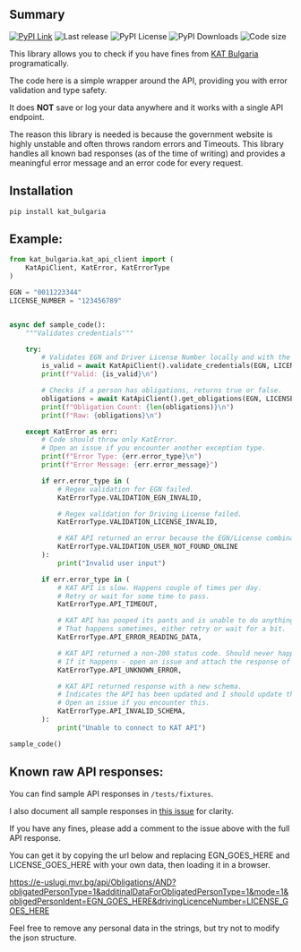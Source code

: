 ## Summary

[![PyPI Link](https://img.shields.io/pypi/v/kat_bulgaria?style=flat-square)](https://pypi.org/project/kat-bulgaria/)
![Last release](https://img.shields.io/github/release-date/nedevski/py_kat_bulgaria?style=flat-square)
![PyPI License](https://img.shields.io/pypi/l/kat_bulgaria?style=flat-square)
![PyPI Downloads](https://img.shields.io/pypi/dm/kat_bulgaria?style=flat-square)
![Code size](https://img.shields.io/github/languages/code-size/nedevski/py_kat_bulgaria?style=flat-square)

This library allows you to check if you have fines from [KAT Bulgaria](https://e-uslugi.mvr.bg/services/kat-obligations) programatically.

The code here is a simple wrapper around the API, providing you with error validation and type safety.

It does **NOT** save or log your data anywhere and it works with a single API endpoint.

The reason this library is needed is because the government website is highly unstable and often throws random errors and Timeouts. This library handles all known bad responses (as of the time of writing) and provides a meaningful error message and an error code for every request.

## Installation

```shell
pip install kat_bulgaria
```

## Example:

```python
from kat_bulgaria.kat_api_client import (
    KatApiClient, KatError, KatErrorType
)

EGN = "0011223344"
LICENSE_NUMBER = "123456789"


async def sample_code():
    """Validates credentials"""

    try:
        # Validates EGN and Driver License Number locally and with the API.
        is_valid = await KatApiClient().validate_credentials(EGN, LICENSE_NUMBER)
        print(f"Valid: {is_valid}\n")

        # Checks if a person has obligations, returns true or false.
        obligations = await KatApiClient().get_obligations(EGN, LICENSE_NUMBER)
        print(f"Obligation Count: {len(obligations)}\n")
        print(f"Raw: {obligations}\n")

    except KatError as err:
        # Code should throw only KatError.
        # Open an issue if you encounter another exception type.
        print(f"Error Type: {err.error_type}\n")
        print(f"Error Message: {err.error_message}")

        if err.error_type in (
            # Regex validation for EGN failed.
            KatErrorType.VALIDATION_EGN_INVALID,

            # Regex validation for Driving License failed.
            KatErrorType.VALIDATION_LICENSE_INVALID,

            # KAT API returned an error because the EGN/License combination was not found.
            KatErrorType.VALIDATION_USER_NOT_FOUND_ONLINE
        ):
            print("Invalid user input")

        if err.error_type in (
            # KAT API is slow. Happens couple of times per day.
            # Retry or wait for some time to pass.
            KatErrorType.API_TIMEOUT,

            # KAT API has pooped its pants and is unable to do anything.
            # That happens sometimes, either retry or wait for a bit.
            KatErrorType.API_ERROR_READING_DATA,

            # KAT API returned a non-200 status code. Should never happen.
            # If it happens - open an issue and attach the response of the body.
            KatErrorType.API_UNKNOWN_ERROR,

            # KAT API returned response with a new schema.
            # Indicates the API has been updated and I should update this package.
            # Open an issue if you encounter this.
            KatErrorType.API_INVALID_SCHEMA,
        ):
            print("Unable to connect to KAT API")

sample_code()

```

## Known raw API responses:

You can find sample API responses in `/tests/fixtures`.

I also document all sample responses in [this issue](https://github.com/Nedevski/py_kat_bulgaria/issues/2) for clarity.

If you have any fines, please add a comment to the issue above with the full API response.

You can get it by copying the url below and replacing EGN_GOES_HERE and LICENSE_GOES_HERE with your own data, then loading it in a browser.

https://e-uslugi.mvr.bg/api/Obligations/AND?obligatedPersonType=1&additinalDataForObligatedPersonType=1&mode=1&obligedPersonIdent=EGN_GOES_HERE&drivingLicenceNumber=LICENSE_GOES_HERE

Feel free to remove any personal data in the strings, but try not to modify the json structure.
